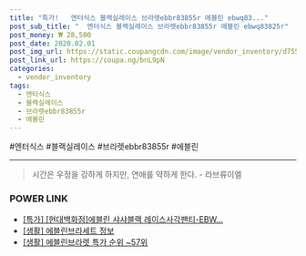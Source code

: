 ```yaml
--- 
title: "특가!   엔터식스 블랙실레이스 브라렛ebbr83855r 에블린 ebwq83..." 
post_sub_title: "  엔터식스 블랙실레이스 브라렛ebbr83855r 에블린 ebwq83825r" 
post_money: ₩ 28,500 
post_date: 2020.02.01 
post_img_url: https://static.coupangcdn.com/image/vendor_inventory/d755/b40fa8442282e24f6f7bdb852543496497d2e4a37ddf1e04f88b9b652ecd.jpg 
post_link_url: https://coupa.ng/bnL9pN 
categories: 
  - vendor_inventory 
tags: 
  - 엔터식스 
  - 블랙실레이스 
  - 브라렛ebbr83855r 
  - 에블린 
--- 
```

  #엔터식스 #블랙실레이스 #브라렛ebbr83855r #에블린 
<hr> 

> 시간은 우정을 강하게 하지만, 연애를 약하게 한다. - 라브류이엘 


### POWER LINK

* <a href="https://blog.naver.com/an0733/221792125755" target="_blank">[특가] [현대백화점]에블린 샤샤블랙 레이스사각팬티-EBW...</a>
* <a href="https://blog.naver.com/santokki14/221767615325" target="_blank"> [생활] 에블린브라세트 정보 </a>
* <a href="https://blog.naver.com/sakai111/221784491162" target="_blank"> [생활] 에블린브라렛 특가 순위 ~57위</a>
